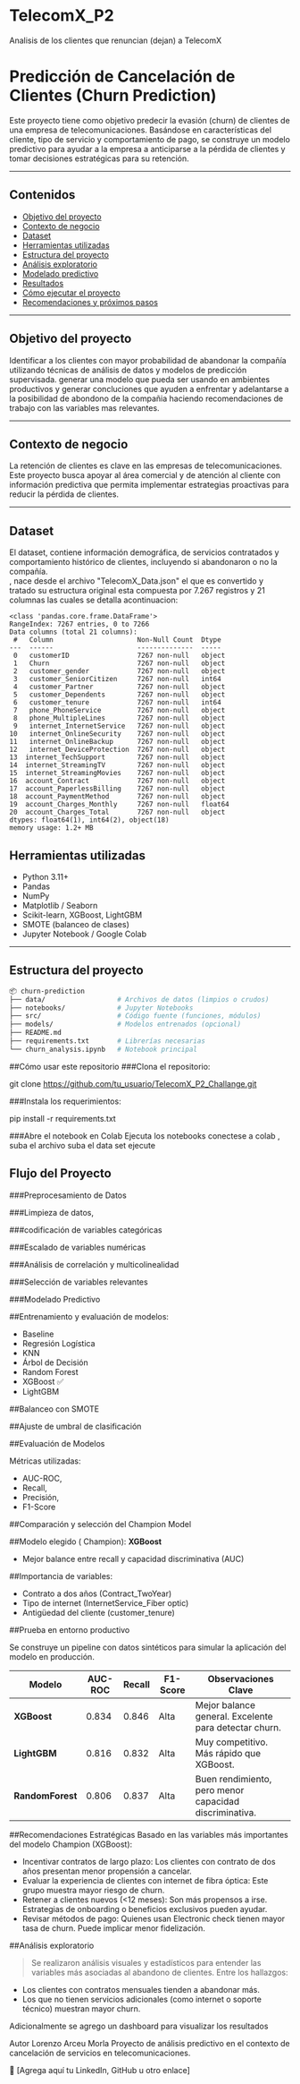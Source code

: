 # TelecomX_P2
Analisis de los clientes que renuncian (dejan) a TelecomX 
# Predicción de Cancelación de Clientes (Churn Prediction)

Este proyecto tiene como objetivo predecir la evasión (churn) de clientes de una empresa de telecomunicaciones. Basándose en características del cliente, tipo de servicio y comportamiento de pago, se construye un modelo predictivo para ayudar a la empresa a anticiparse a la pérdida de clientes y tomar decisiones estratégicas para su retención. 

---

##  Contenidos

- [Objetivo del proyecto](#objetivo-del-proyecto)
- [Contexto de negocio](#contexto-de-negocio)
- [Dataset](#dataset)
- [Herramientas utilizadas](#herramientas-utilizadas)
- [Estructura del proyecto](#estructura-del-proyecto)
- [Análisis exploratorio](#análisis-exploratorio)
- [Modelado predictivo](#modelado-predictivo)
- [Resultados](#resultados)
- [Cómo ejecutar el proyecto](#cómo-ejecutar-el-proyecto)
- [Recomendaciones y próximos pasos](#recomendaciones-y-próximos-pasos)


---

## Objetivo del proyecto

Identificar a los clientes con mayor probabilidad de abandonar la compañía utilizando técnicas de análisis de datos y modelos de predicción supervisada.
generar una  modelo que pueda ser usando en ambientes productivos  y generar concluciones que ayuden a enfrentar y adelantarse a la posibilidad de abondono de la compañia haciendo recomendaciones de trabajo con las variables mas  relevantes.

---

##  Contexto de negocio

La retención de clientes es clave en las empresas de telecomunicaciones. Este proyecto busca apoyar al área comercial y de atención al cliente con información predictiva que permita implementar estrategias proactivas para reducir la pérdida de clientes.

---

##  Dataset

El dataset, contiene información demográfica, de servicios contratados y comportamiento histórico de clientes, incluyendo si abandonaron o no la compañía.  
, nace desde el archivo "TelecomX_Data.json"   el que es convertido y tratado  su estructura original esta compuesta por 7.267 registros y 21 columnas  las cuales se detalla  acontinuacion:

```text
<class 'pandas.core.frame.DataFrame'>
RangeIndex: 7267 entries, 0 to 7266
Data columns (total 21 columns):
 #   Column                     Non-Null Count  Dtype  
---  ------                     --------------  -----  
 0   customerID                 7267 non-null   object 
 1   Churn                      7267 non-null   object 
 2   customer_gender            7267 non-null   object 
 3   customer_SeniorCitizen     7267 non-null   int64  
 4   customer_Partner           7267 non-null   object 
 5   customer_Dependents        7267 non-null   object 
 6   customer_tenure            7267 non-null   int64  
 7   phone_PhoneService         7267 non-null   object 
 8   phone_MultipleLines        7267 non-null   object 
 9   internet_InternetService   7267 non-null   object 
10   internet_OnlineSecurity    7267 non-null   object 
11   internet_OnlineBackup      7267 non-null   object 
12   internet_DeviceProtection  7267 non-null   object 
13  internet_TechSupport        7267 non-null   object 
14  internet_StreamingTV        7267 non-null   object 
15  internet_StreamingMovies    7267 non-null   object 
16  account_Contract            7267 non-null   object 
17  account_PaperlessBilling    7267 non-null   object 
18  account_PaymentMethod       7267 non-null   object 
19  account_Charges_Monthly     7267 non-null   float64
20  account_Charges_Total       7267 non-null   object 
dtypes: float64(1), int64(2), object(18)
memory usage: 1.2+ MB
```

## Herramientas utilizadas

- Python 3.11+
- Pandas
- NumPy
- Matplotlib / Seaborn
- Scikit-learn,  XGBoost, LightGBM
- SMOTE (balanceo de clases)
- Jupyter Notebook / Google Colab

---

## Estructura del proyecto

```bash
📦 churn-prediction
├── data/                  # Archivos de datos (limpios o crudos)
├── notebooks/             # Jupyter Notebooks
├── src/                   # Código fuente (funciones, módulos)
├── models/                # Modelos entrenados (opcional)
├── README.md
├── requirements.txt       # Librerías necesarias
└── churn_analysis.ipynb   # Notebook principal

```
##Cómo usar este repositorio
###Clona el repositorio:

git clone https://github.com/tu_usuario/TelecomX_P2_Challange.git

###Instala los requerimientos:

  pip install -r requirements.txt

###Abre el notebook en Colab
Ejecuta los notebooks
  conectese a colab , suba el archivo
  suba el data set
  ejecute

## Flujo del Proyecto
###Preprocesamiento de Datos

###Limpieza de datos,

###codificación de variables categóricas

###Escalado de variables numéricas

###Análisis de correlación y multicolinealidad

###Selección de variables relevantes

###Modelado Predictivo

##Entrenamiento y evaluación de modelos:
* Baseline
* Regresión Logística
* KNN
* Árbol de Decisión
* Random Forest
* XGBoost ✅
* LightGBM

##Balanceo con SMOTE

##Ajuste de umbral de clasificación

##Evaluación de Modelos

Métricas utilizadas: 
* AUC-ROC,
* Recall,
* Precisión,
* F1-Score

##Comparación y selección del Champion Model

##Modelo elegido ( Champion): **XGBoost**

* Mejor balance entre recall y capacidad discriminativa (AUC)

##Importancia de variables:

* Contrato a dos años (Contract_TwoYear)
* Tipo de internet (InternetService_Fiber optic)
* Antigüedad del cliente (customer_tenure)

##Prueba en entorno productivo

Se construye un pipeline con datos sintéticos para simular la aplicación del modelo en producción.

| Modelo           | AUC-ROC | Recall | F1-Score | Observaciones Clave                                    |
| ---------------- | ------- | ------ | -------- | ------------------------------------------------------ |
| **XGBoost**      | 0.834   | 0.846  | Alta     | Mejor balance general. Excelente para detectar churn.  |
| **LightGBM**     | 0.816   | 0.832  | Alta     | Muy competitivo. Más rápido que XGBoost.               |
| **RandomForest** | 0.806   | 0.837  | Alta     | Buen rendimiento, pero menor capacidad discriminativa. |


##Recomendaciones Estratégicas
Basado en las variables más importantes del modelo Champion (XGBoost):

* Incentivar contratos de largo plazo: Los clientes con contrato de dos años presentan menor propensión a cancelar.
* Evaluar la experiencia de clientes con internet de fibra óptica: Este grupo muestra mayor riesgo de churn.
* Retener a clientes nuevos (<12 meses): Son más propensos a irse. Estrategias de onboarding o beneficios exclusivos pueden ayudar.
* Revisar métodos de pago: Quienes usan Electronic check tienen mayor tasa de churn. Puede implicar menor fidelización.

##Análisis exploratorio
>Se realizaron análisis visuales y estadísticos para entender las variables más asociadas al abandono de clientes. Entre los hallazgos:

* Los clientes con contratos mensuales tienden a abandonar más.
* Los que no tienen servicios adicionales (como internet o soporte técnico) muestran mayor churn.

Adicionalmente se agrego un dashboard para visualizar los resultados



Autor
Lorenzo Arceu Morla
Proyecto de análisis predictivo en el contexto de cancelación de servicios en telecomunicaciones.

🔗 [Agrega aquí tu LinkedIn, GitHub u otro enlace]
